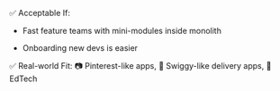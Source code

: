 ✅ Acceptable If:

- Fast feature teams with mini-modules inside monolith

- Onboarding new devs is easier

✅ Real-world Fit:
📷 Pinterest-like apps, 🛵 Swiggy-like delivery apps, 🧠 EdTech